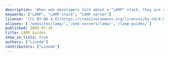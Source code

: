 ```yaml
---
description: 'When web developers talk about a "LAMP" stack, they are referring to a commonly used platform for web applications. The acronym usually refers to a Linux-based operating system, the Apache web server, the MySQL database server, and the PHP programing language. It is common to substitute other programing languages like Python, Perl, and even Ruby for PHP, but PHP is often a crucial part of the stack.'
keywords: ["LAMP", "LAMP stack", "LAMP server"]
license: '[CC BY-ND 4.0](https://creativecommons.org/licenses/by-nd/4.0)'
aliases: ['/websites/lamp/','/web-servers/lamp/','/lamp-guides/']
published: 2009-07-16
title: LAMP Guides
show_in_lists: true
authors: ["Linode"]
contributors: ["Linode"]
---
```



